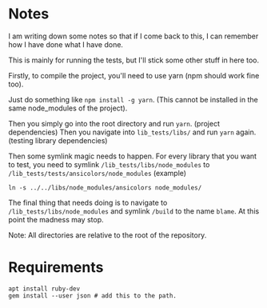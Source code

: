 # Notes
I am writing down some notes so that if I come back to this, I can remember how I have done what I have done.

This is mainly for running the tests, but I'll stick some other stuff in here too.

Firstly, to compile the project, you'll need to use yarn (npm should work fine too).

Just do something like `npm install -g yarn`. (This cannot be installed in the same node\_modules of the project).

Then you simply go into the root directory and run `yarn`. (project dependencies)
Then you navigate into `lib_tests/libs/` and run `yarn` again. (testing library dependencies)

Then some symlink magic needs to happen.
For every library that you want to test, you need to symlink `/lib_tests/libs/node_modules` to `/lib_tests/tests/ansicolors/node_modules` (example)
```
ln -s ../../libs/node_modules/ansicolors node_modules/
```


The final thing that needs doing is to navigate to `/lib_tests/libs/node_modules` and symlink `/build` to the name `blame`.
At this point the madness may stop.

Note: All directories are relative to the root of the repository.


# Requirements

```
apt install ruby-dev
gem install --user json # add this to the path.
```

